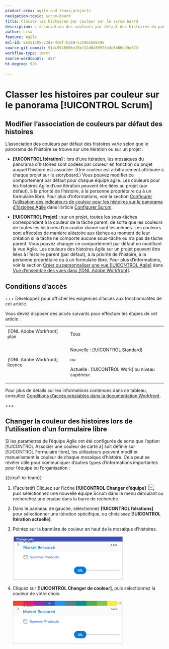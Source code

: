 ```yaml
---
product-area: agile-and-teams;projects
navigation-topic: scrum-board
title: Classer les histoires par couleur sur le scrum board
description: L’association des couleurs par défaut des histoires du panorama Scrum varie selon que le panorama se trouve sur une itération ou sur un projet.
author: Lisa
feature: Agile
exl-id: 8e351505-73d1-4c8f-b369-53c965b88c95
source-git-commit: 91dc9946566e15bf32d0d89975e3e6b66b39e873
workflow-type: tm+mt
source-wordcount: '427'
ht-degree: 92%

---
```


# Classer les histoires par couleur sur le panorama [!UICONTROL Scrum]

## Modifier l’association de couleurs par défaut des histoires

L’association des couleurs par défaut des histoires varie selon que le panorama de l’histoire se trouve sur une itération ou sur un projet :

* **[!UICONTROL Itération]** : lors d’une itération, les mosaïques du panorama d’histoires sont codées par couleur en fonction du projet auquel l’histoire est associée. (Une couleur est arbitrairement attribuée à chaque projet sur le storyboard.) Vous pouvez modifier ce comportement par défaut pour chaque équipe agile. Les couleurs pour les histoires Agile d’une itération peuvent être liées au projet (par défaut), à la priorité de l’histoire, à la personne propriétaire ou à un formulaire libre. Pour plus d’informations, voir la section [Configurer l’utilisation des indicateurs de couleur pour les histoires sur le panorama d’histoires Agile](../../../agile/get-started-with-agile-in-workfront/configure-scrum.md#configur4) dans l’article [Configurer Scrum](../../../agile/get-started-with-agile-in-workfront/configure-scrum.md).

* **[!UICONTROL Projet]** : sur un projet, toutes les sous-tâches correspondent à la couleur de la tâche parent, de sorte que les couleurs de toutes les histoires d’un couloir donné sont les mêmes. Les couleurs sont affectées de manière aléatoire aux tâches au moment de leur création si la tâche ne comporte aucune sous-tâche ou n’a pas de tâche parent. Vous pouvez changer ce comportement par défaut en modifiant la vue Agile. Les couleurs des histoires Agile sur un projet peuvent être liées à l’histoire parent (par défaut), à la priorité de l’histoire, à la personne propriétaire ou à un formulaire libre. Pour plus d’informations, voir la section [Créer ou personnaliser une vue [!UICONTROL Agile]](../../../reports-and-dashboards/reports/reporting-elements/views-overview.md#customizing-an-agile-view) dans [Vue d’ensemble des vues dans  [!DNL Adobe Workfront]](../../../reports-and-dashboards/reports/reporting-elements/views-overview.md).

## Conditions d’accès

+++ Développez pour afficher les exigences d’accès aux fonctionnalités de cet article.

Vous devez disposer des accès suivants pour effectuer les étapes de cet article :

<table style="table-layout:auto"> 
 <tbody> 
  <tr> 
   <td role="rowheader">[!DNL Adobe Workfront] plan</td> 
   <td> <p>Tous</p> </td> 
  </tr> 
  <tr> 
   <td role="rowheader">[!DNL Adobe Workfront] licence</td> 
   <td> <p>Nouvelle : [!UICONTROL Standard]</p> 
   ou
   <p>Actuelle : [!UICONTROL Work] ou niveau supérieur</p> </td> 
  </tr>
 </tbody> 
</table>

Pour plus de détails sur les informations contenues dans ce tableau, consultez [Conditions d’accès préalables dans la documentation Workfront](/help/quicksilver/administration-and-setup/add-users/access-levels-and-object-permissions/access-level-requirements-in-documentation.md).

+++

## Changer la couleur des histoires lors de l’utilisation d’un formulaire libre

Si les paramètres de l’équipe Agile ont été configurés de sorte que l’option [!UICONTROL Associer une couleur de carte à] soit définie sur [!UICONTROL Formulaire libre], les utilisateurs peuvent modifier manuellement la couleur de chaque mosaïque d’histoire. Cela peut se révéler utile pour communiquer d’autres types d’informations importantes pour l’équipe ou l’organisation :

{{step1-to-team}}

1. (Facultatif) Cliquez sur l’icône **[!UICONTROL Changer d’équipe]** ![Icône Changer d’équipe](assets/switch-team-icon.png), puis sélectionnez une nouvelle équipe Scrum dans le menu déroulant ou recherchez une équipe dans la barre de recherche.

1. Dans le panneau de gauche, sélectionnez **[!UICONTROL Itérations]** pour sélectionner une itération spécifique, ou choisissez **[!UICONTROL Itération actuelle]**.
1. Pointez sur la bannière de couleur en haut de la mosaïque d’histoires.

   ![carte d’histoire](assets/agile-story-color1-nwe-350x140.png)

1. Cliquez sur **[!UICONTROL Changer de couleur]**, puis sélectionnez la couleur de votre choix.

   ![choisissez la couleur](assets/agile-story-color2-nwe-350x138.png)
